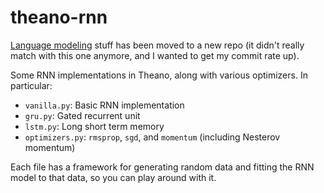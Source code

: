 # theano-rnn

[Language modeling](https://github.com/codekansas/keras-language-modeling) stuff has been moved to a new repo (it didn't really match with this one anymore, and I wanted to get my commit rate up).

Some RNN implementations in Theano, along with various optimizers. In particular:

 - `vanilla.py`: Basic RNN implementation
 - `gru.py`: Gated recurrent unit
 - `lstm.py`: Long short term memory
 - `optimizers.py`: `rmsprop`, `sgd`, and `momentum` (including Nesterov momentum)

Each file has a framework for generating random data and fitting the RNN model to that data, so you can play around with it.
